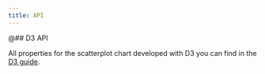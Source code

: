 ```yaml
---
title: API
---
```


@## D3 API

All properties for the scatterplot chart developed with D3 you can find in the [D3 guide](/data-display/d3-chart/d3-chart-api/#a55fce).
